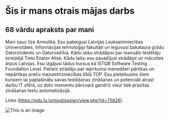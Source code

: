 # Šis ir mans otrais mājas darbs
## 68 vārdu apraksts par mani
Mani sauc Ilze Armuška. Esu pabeigusi Latvijas Lauksaimniecības Universitātes, 
Informācijas tehnoloģiju fakultāti un ieguvusi bakalaura grādu Datorzinātnēs un Datorvadībā. 
Kādu laiku strādājusi par manuālo testētāju toreizējā Tieto Enator Alise. 
Kādu laiku esu pavadījusi strādājot un mācoties ārpus Latvijas.
Esu izgājusi tādus kursus kā ISTQB Software Testing Foundation Level.
Patreiz strādāju par iepirkuma menedžeri pārtikas un nepārtikas preču mazumtirzniecības tīklā TOP.
Esu pieteikusies šiem kursiem lai paplašinātu savas testēšanas zināšanas un potenciāli atrast darbu IT sfērā,
uz doto momentu pārsvarā gandrīz visur tiek prasītas zināšanas testu automatizācijā. 

Links (https://edu.lu.lv/mod/assign/view.php?id=75826).


![This is an image](https://picsum.photos/id/237/200/300)
